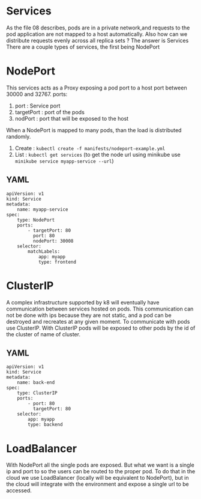 # Services

As the file 08 describes, pods are in a private network,and requests to the
pod application are not mapped to a host automatically. Also how can we 
distribute requests evenly across all replica sets ? The answer is Services
There are a couple types of services, the first being NodePort

# NodePort
This services acts as a Proxy exposing a pod port to a host port between 30000
and 32767.
ports:
1. port : Service port
2. targetPort : port of the pods
3. nodPort : port that will be exposed to the host
   
When a NodePort is mapped  to many pods, than the load is distributed randomly.
1. Create : `kubectl create -f manifests/nodeport-example.yml`
2. List : `kubectl get services`
(to get the node url using minikube use `minikube service myapp-service --url`)

## YAML
```
apiVersion: v1
kind: Service 
metadata:
    name: myapp-service
spec:
    type: NodePort
    ports:
        - targetPort: 80 
          port: 80
          nodePort: 30008
    selector:
        matchLabels:
            app: myapp
            type: frontend
```

# ClusterIP
A complex infrastructure supported by k8 will eventually have communication
between services hosted on pods. This communication can not be done with ips
because they are not static, and a pod can be destroyed and recreates at any
given moment. To communicate with pods use ClusterIP.
With ClusterIP pods will be exposed to other pods by the id of the cluster 
of name of cluster.

## YAML

```
apiVersion: v1
kind: Service
metadata:
    name: back-end
spec:
    type: ClusterIP
    ports: 
        - port: 80
          targetPort: 80
    selector:
        app: myapp
        type: backend
```

# LoadBalancer
With NodePort all the single pods are exposed. But what we want is a single
ip and port to so the users can be routed to the proper pod. To do that in 
the cloud we use LoadBalancer (locally will be equivalent to NodePort), but
in the cloud will integrate with the environment and expose a single url to
be accessed.